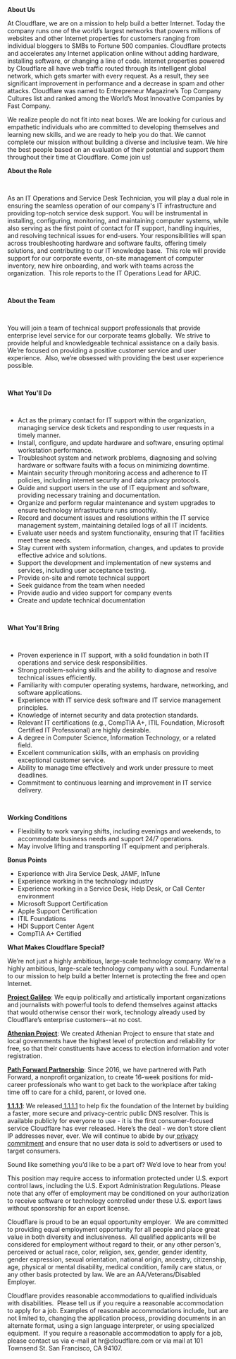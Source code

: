 <div class="content-intro">
	<div><strong>About Us</strong></div>
	<div>
		<p>At Cloudflare, we are on a mission to help build a better Internet. Today the company runs one of the world’s largest networks that powers millions of websites and other Internet properties for customers ranging from individual bloggers to SMBs to Fortune 500 companies. Cloudflare protects and accelerates any Internet application online without adding hardware, installing software, or changing a line of code. Internet properties powered by Cloudflare all have web traffic routed through its intelligent global network, which gets smarter with every request. As a result, they see significant improvement in performance and a decrease in spam and other attacks. Cloudflare was named to Entrepreneur Magazine’s Top Company Cultures list and ranked among the World’s Most Innovative Companies by Fast Company.&nbsp;</p>
		<p><span style="font-weight: 400;">We realize people do not fit into neat boxes. We are looking for curious and empathetic individuals who are committed to developing themselves and learning new skills, and we are ready to help you do that. We cannot complete our mission without building a diverse and inclusive team. We hire the best people based on an evaluation of their potential and support them throughout their time at Cloudflare. Come join us!&nbsp;</span></p>
	</div>
</div>
<p><strong>About the Role</strong></p>
<p>&nbsp;</p>
<p>As an IT Operations and Service Desk Technician, you will play a dual role in ensuring the seamless operation of our company's IT infrastructure and providing top-notch service desk support. You will be instrumental in installing, configuring, monitoring, and maintaining computer systems, while also serving as the first point of contact for IT support, handling inquiries, and resolving technical issues for end-users. Your responsibilities will span across troubleshooting hardware and software faults, offering timely solutions, and contributing to our IT knowledge base.&nbsp; This role will provide support for our corporate events, on-site management of computer inventory, new hire onboarding, and work with teams across the organization.&nbsp; This role reports to the IT Operations Lead for APJC.</p>
<p>&nbsp;</p>
<p><strong>About the Team</strong></p>
<p>&nbsp;</p>
<p>You will join a team of technical support professionals that provide enterprise level service for our corporate teams globally.&nbsp; We strive to provide helpful and knowledgeable technical assistance on a daily basis.&nbsp; We’re focused on providing a positive customer service and user experience.&nbsp; Also, we’re obsessed with providing the best user experience possible.</p>
<p>&nbsp;</p>
<p><strong>What You'll Do</strong></p>
<p>&nbsp;</p>
<ul>
	<li>Act as the primary contact for IT support within the organization, managing service desk tickets and responding to user requests in a timely manner.</li>
	<li>Install, configure, and update hardware and software, ensuring optimal workstation performance.</li>
	<li>Troubleshoot system and network problems, diagnosing and solving hardware or software faults with a focus on minimizing downtime.</li>
	<li>Maintain security through monitoring access and adherence to IT policies, including internet security and data privacy protocols.</li>
	<li>Guide and support users in the use of IT equipment and software, providing necessary training and documentation.</li>
	<li>Organize and perform regular maintenance and system upgrades to ensure technology infrastructure runs smoothly.</li>
	<li>Record and document issues and resolutions within the IT service management system, maintaining detailed logs of all IT incidents.</li>
	<li>Evaluate user needs and system functionality, ensuring that IT facilities meet these needs.</li>
	<li>Stay current with system information, changes, and updates to provide effective advice and solutions.</li>
	<li>Support the development and implementation of new systems and services, including user acceptance testing.</li>
	<li>Provide on-site and remote technical support</li>
	<li>Seek guidance from the team when needed</li>
	<li>Provide audio and video support for company events</li>
	<li>Create and update technical documentation</li>
</ul>
<p>&nbsp;</p>
<p><strong>What You'll Bring</strong></p>
<p>&nbsp;</p>
<ul>
	<li>Proven experience in IT support, with a solid foundation in both IT operations and service desk responsibilities.</li>
	<li>Strong problem-solving skills and the ability to diagnose and resolve technical issues efficiently.</li>
	<li>Familiarity with computer operating systems, hardware, networking, and software applications.</li>
	<li>Experience with IT service desk software and IT service management principles.</li>
	<li>Knowledge of internet security and data protection standards.</li>
	<li>Relevant IT certifications (e.g., CompTIA A+, ITIL Foundation, Microsoft Certified IT Professional) are highly desirable.</li>
	<li>A degree in Computer Science, Information Technology, or a related field.</li>
	<li>Excellent communication skills, with an emphasis on providing exceptional customer service.</li>
	<li>Ability to manage time effectively and work under pressure to meet deadlines.</li>
	<li>Commitment to continuous learning and improvement in IT service delivery.</li>
</ul>
<p>&nbsp;</p>
<p><strong>Working Conditions</strong></p>
<ul>
	<li>Flexibility to work varying shifts, including evenings and weekends, to accommodate business needs and support 24/7 operations.</li>
	<li>May involve lifting and transporting IT equipment and peripherals.</li>
</ul>
<p><strong>Bonus Points</strong></p>
<ul>
	<li>Experience with Jira Service Desk, JAMF, InTune</li>
	<li>Experience working in the technology industry</li>
	<li>Experience working in a Service Desk, Help Desk, or Call Center environment</li>
	<li>Microsoft Support Certification</li>
	<li>Apple Support Certification</li>
	<li>ITIL Foundations</li>
	<li>HDI Support Center Agent</li>
	<li>CompTIA A+ Certified</li>
</ul>
<div class="content-conclusion">
	<p><strong>What Makes Cloudflare Special?</strong></p>
	<p><span style="font-weight: 400;">We’re not just a highly ambitious, large-scale technology company. We’re a highly ambitious, large-scale technology company with a soul. Fundamental to our mission to help build a better Internet is protecting the free and open Internet.</span></p>
	<p><a href="https://blog.cloudflare.com/protecting-free-expression-online/"><strong>Project Galileo</strong></a><span style="font-weight: 400;">: We equip politically and artistically important organizations and journalists with powerful tools to defend themselves against attacks that would otherwise censor their work, technology already used by Cloudflare’s enterprise customers--at no cost.</span></p>
	<p><strong><a href="https://www.cloudflare.com/athenian/">Athenian Project</a></strong><span style="font-weight: 400;">: We created Athenian Project to ensure that state and local governments have the highest level of protection and reliability for free, so that their constituents have access to election information and voter registration.</span></p>
	<p><a href="https://blog.cloudflare.com/tag/path-forward/"><strong>Path Forward Partnership</strong></a><span style="font-weight: 400;">: Since 2016, we have partnered with Path Forward, a nonprofit organization, to create 16-week positions for mid-career professionals who want to get back to the workplace after taking time off to care for a child, parent, or loved one.</span></p>
	<p><a href="https://1.1.1.1/"><strong>1.1.1.1</strong></a><span style="font-weight: 400;">: We released</span><a href="https://1.1.1.1/"> <span style="font-weight: 400;">1.1.1.1</span></a><span style="font-weight: 400;"> to help fix the foundation of the Internet by building a faster, more secure and privacy-centric public DNS resolver. This is available publicly for everyone to use - it is the first consumer-focused service Cloudflare has ever released. Here’s the deal - we don’t store client IP addresses never, ever. We will continue to abide by our</span><a href="https://developers.cloudflare.com/1.1.1.1/privacy/public-dns-resolver"> privacy commitment</a><span style="font-weight: 400;"> and ensure that no user data is sold to advertisers or used to target consumers.</span></p>
	<p><span style="font-weight: 400;">Sound like something you’d like to be a part of? We’d love to hear from you!</span></p>
	<p><span style="font-weight: 400;">This position may require access to information protected under U.S. export control laws, including the U.S. Export Administration Regulations. Please note that any offer of employment may be conditioned on your authorization to receive software or technology controlled under these U.S. export laws without sponsorship for an export license.</span></p>
	<p><span style="font-weight: 400;">Cloudflare is proud to be an equal opportunity employer. &nbsp;We are committed to providing equal employment opportunity for all people and place great value in both diversity and inclusiveness. &nbsp;All qualified applicants will be considered for employment without regard to their, or any other person's, perceived or actual</span> <span style="font-weight: 400;">race, color, religion, sex, gender, gender identity, gender expression, sexual orientation, national origin, ancestry, citizenship, age, physical or mental disability, medical condition, family care status, or any other basis protected by law. </span><span style="font-weight: 400;">We are an AA/Veterans/Disabled Employer.</span></p>
	<p><span style="font-weight: 400;">Cloudflare provides reasonable accommodations to qualified individuals with disabilities. &nbsp;Please tell us if you require a reasonable accommodation to apply for a job. Examples of reasonable accommodations include, but are not limited to, changing the application process, providing documents in an alternate format, using a sign language interpreter, or using specialized equipment. &nbsp;If you require a reasonable accommodation to apply for a job, please contact us via e-mail at </span><span style="font-weight: 400;">hr@cloudflare.com</span><span style="font-weight: 400;"> or via mail at 101 Townsend St. San Francisco, CA 94107.</span></p>
</div>